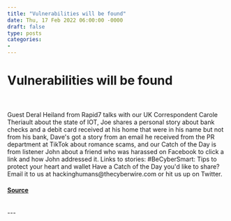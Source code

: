 ```yaml
---
title: "Vulnerabilities will be found"
date: Thu, 17 Feb 2022 06:00:00 -0000
draft: false
type: posts
categories: 
- 
---
```

# Vulnerabilities will be found

<br/>

<br/>
Guest Deral Heiland from Rapid7 talks with our UK Correspondent Carole Theriault about the state of IOT, Joe shares a personal story about bank checks and a debit card received at his home that were in his name but not from his bank, Dave's got a story from an email he received from the PR department at TikTok about romance scams, and our Catch of the Day is from listener John about a friend who was harassed on Facebook to click a link and how John addressed it. Links to stories: #BeCyberSmart: Tips to protect your heart and wallet Have a Catch of the Day you'd like to share? Email it to us at hackinghumans@thecyberwire.com or hit us up on Twitter.

#### [Source](https://thecyberwire.com/podcasts/hacking-humans/184/notes)

<br/>
---
